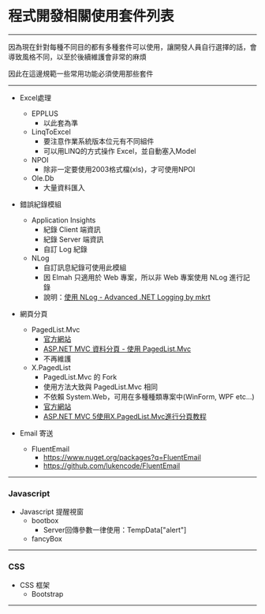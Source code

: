 # 程式開發相關使用套件列表

<hr/>

因為現在針對每種不同目的都有多種套件可以使用，讓開發人員自行選擇的話，會導致風格不同，以至於後續維護會非常的麻煩

因此在這邊規範一些常用功能必須使用那些套件

<hr/>

* Excel處理
  * EPPLUS
    * 以此套為準
  * LinqToExcel
    * 要注意作業系統版本位元有不同組件
    * 可以用LINQ的方式操作 Excel，並自動塞入Model
  * NPOI
    * 除非一定要使用2003格式檔(xls)，才可使用NPOI
  * Ole.Db
    * 大量資料匯入 


* 錯誤紀錄模組
  * Application Insights
    * 紀錄 Client 端資訊
    * 紀錄 Server 端資訊
    * 自訂 Log 紀錄
  * NLog
    * 自訂訊息紀錄可使用此模組 
    * 因 Elmah 只適用於 Web 專案，所以非 Web 專案使用 NLog 進行記錄
    * 說明：<a href="http://kevintsengtw.blogspot.tw/2011/10/nlog-advanced-net-logging-1.html" target="_blank">使用 NLog - Advanced .NET Logging by mkrt</a>

* 網頁分頁
  * PagedList.Mvc
    * <a href="https://github.com/TroyGoode/PagedList" target="_blank">官方網站</a>
    * <a href="http://kevintsengtw.blogspot.tw/2013/10/aspnet-mvc-pagedlistmvc.html" target="_blank">ASP.NET MVC 資料分頁 - 使用 PagedList.Mvc</a>
    * 不再維護
  * X.PagedList
    * PagedList.Mvc 的 Fork
    * 使用方法大致與 PagedList.Mvc 相同
    * 不依賴 System.Web，可用在多種種類專案中(WinForm, WPF etc...)
    * <a href="https://github.com/kpi-ua/X.PagedList" target="_blank">官方網站</a>
    * <a href="http://www.wuleba.com/25734.html" target="_blank">ASP.NET MVC 5使用X.PagedList.Mvc進行分頁教程</a>   

* Email 寄送
   * FluentEmail
     * https://www.nuget.org/packages?q=FluentEmail
     * https://github.com/lukencode/FluentEmail

<hr/>

### Javascript
* Javascript 提醒視窗
   * bootbox
     * Server回傳參數一律使用：TempData["alert"]
   * fancyBox

<hr/>

### CSS
* CSS 框架
  * Bootstrap 

<hr/>
